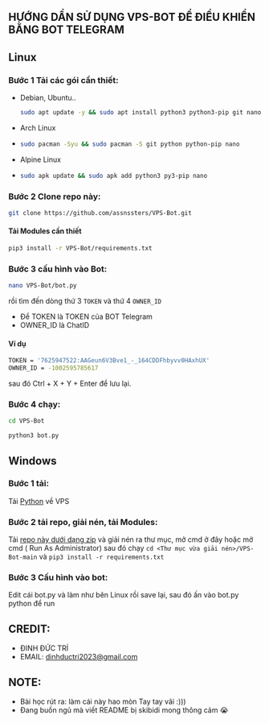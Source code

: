 ## HƯỚNG DẨN SỬ DỤNG VPS-BOT ĐỂ ĐIỀU KHIỂN BẰNG BOT TELEGRAM


## Linux
### Bước 1 Tải các gói cần thiết:
 *  Debian, Ubuntu..
    ```bash
    sudo apt update -y && sudo apt install python3 python3-pip git nano -y
    ```
* Arch Linux
* 
  ```bash
  sudo pacman -Syu && sudo pacman -S git python python-pip nano
  ```
* Alpine Linux
* 
  ```bash
  sudo apk update && sudo apk add python3 py3-pip nano
  ```
  
### Bước 2 Clone repo này:

```bash
git clone https://github.com/assnssters/VPS-Bot.git
```
#### Tải Modules cần thiết

```bash
pip3 install -r VPS-Bot/requirements.txt
```
### Bước 3 cấu hình vào Bot:


```bash
nano VPS-Bot/bot.py
```


rồi tìm đến dòng thứ 3 `TOKEN` và thứ 4 `OWNER_ID`
* Để TOKEN là TOKEN của BOT Telegram
* OWNER_ID là ChatID
#### Ví dụ

```bash
TOKEN = '7625947522:AAGeun6V3Bve1_-_164CDDFhbyvv0HAxhUX'
OWNER_ID = -1002595785617
```

sau đó Ctrl + X + Y + Enter để lưu lại.
### Bước 4 chạy:

```bash
cd VPS-Bot
```

```bash
python3 bot.py
```

## Windows
### Bước 1 tải:
Tải [Python](https://www.python.org/ftp/python/3.13.5/python-3.13.5-amd64.exe) về VPS
### Bước 2 tải repo, giải nén, tải Modules: 
Tải [repo này dưới dạng zip](https://github.com/assnssters/VPS-Bot/archive/refs/heads/main.zip) và giải nén ra thư mục, mở cmd ở đây hoặc mở cmd ( Run As Administrator) sau đó chạy ` cd <Thư mục vừa giải nén>/VPS-Bot-main `  và  `pip3 install -r requirements.txt`
### Bước 3 Cấu hình vào bot:
Edit cái bot.py và làm như bên Linux rồi save lại, sau đó ấn vào bot.py python để run

 ## CREDIT:
 * ĐINH ĐỨC TRÍ
 * EMAIL: dinhductri2023@gmail.com
 ## NOTE:
- Bài học rút ra: làm cái này hao mòn Tay tay vãi :)))
- Đang buồn ngủ mà viết README bị skibidi mong thông cảm 😭
